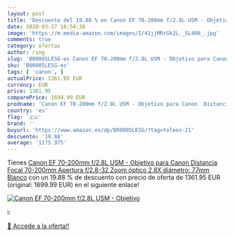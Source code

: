 ```yaml
---
layout: post
title: 'Descuento del 19.88 % en Canon EF 70-200mm f/2.8L USM - Objetivo '
date: 2020-03-27 16:54:38
image: 'https://m.media-amazon.com/images/I/41jjMRrGk2L._SL400_.jpg'
comments: true
category: ofertas
author: ring
slug: 'B00005LESG-es Canon EF 70-200mm f/2.8L USM - Objetivo para Canon...'
sku: 'B00005LESG-es'
tags: [ 'canon', ]
actualPrice: 1361.95 EUR
currency: EUR
price: 1361.95
comparePrice: 1699.99 EUR
prodname: 'Canon EF 70-200mm f/2.8L USM - Objetivo para Canon  Distancia Focal 70-200mm  Apertura f/2.8-32  Zoom óptico 2.8X diámetro: 77mm  Blanco'
country: 'es'
flag: '🇪🇸'
brand: ''
buyurl: 'https://www.amazon.es/dp/B00005LESG/?tag=tolees-21'
descuento: '19.88'
average: '1175.975'
---
```


Tienes [Canon EF 70-200mm f/2.8L USM - Objetivo para Canon  Distancia Focal 70-200mm  Apertura f/2.8-32  Zoom óptico 2.8X diámetro: 77mm  Blanco](https://www.amazon.es/dp/B00005LESG/?tag=tolees-21) con un 19.88 % de descuento con precio de oferta de 1361.95 EUR (original: 1699.99 EUR) en el siguiente enlace!

[![Canon EF 70-200mm f/2.8L USM - Objetivo ](https://m.media-amazon.com/images/I/41jjMRrGk2L._SL400_.jpg)](https://www.amazon.es/dp/B00005LESG/?tag=tolees-21)

ℹ️:


[🛒 Accede a la oferta!!](https://www.amazon.es/dp/B00005LESG/?tag=tolees-21)
